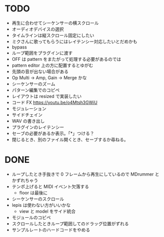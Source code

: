 # TODO

- 再生に合わせてシーケンサーの横スクロール
- オーディオデバイスの選択
- タイムラインは縦スクロール固定にしたい
- ミクさんに歌ってもらうにはレイテンシー対応したいとだめかも
- bypass
- ループ範囲をプラグインに渡す
- OFF は pattern をまたがって処理する必要があるのでは
- pattern editor 上の方に配置するとゆがむ
- 先頭の音が出ない場合がある
- Op Multi -> Amp, Gain -> Merge かな
- シーケンサーのズーム
- パターン編集でのコピペ
- レイアウトは resized で実装したい
- コード FX https://youtu.be/o4Mtsh3GWiU
- モジュレーション
- サイドチェイン
- WAV の書き出し
- プラグインのレイテンシー
- セーブの必要があるか表示。「*」つける？
- 閉じるとき、別のファイル開くとき、セーブするか尋ねる。

# DONE

- ループしたとき手抜きで 0 フレームから再生にしているので MDrummer とかずれちゃう
- テンポ上げると MIDI イベント欠落する
    - floor は最後に
- シーケンサーのスクロール
- lepis は使わない方がいいかな
    - view と model をサイド統合
- モジュールのコピペ
- スクロールしたときループ範囲してのドラッグ位置がずれる
- サンプルレートのハードコードをやめる
